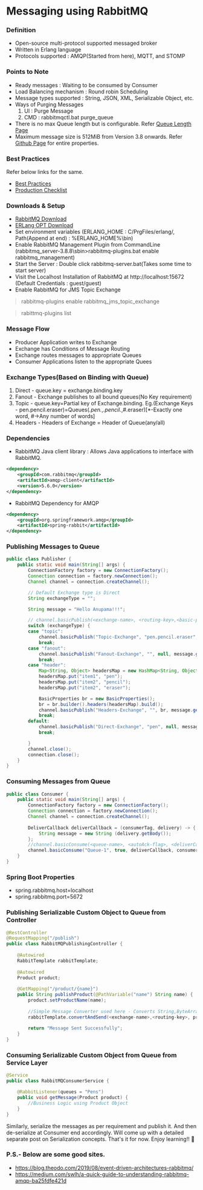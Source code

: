 # Messaging using RabbitMQ

### Definition
* Open-source multi-protocol supported messaged broker
* Written in Erlang language
* Protocols supported : AMQP(Started from here), MQTT, and STOMP

### Points to Note
* Ready messages : Waiting to be consumed by Consumer
* Load Balancing mechanism : Round robin Scheduling
* Message types supported : String, JSON, XML, Serializable Object, etc.
* Ways of Purging Messages
	1. UI : Purge Message
	2. CMD : rabbitmqctl.bat purge_queue <Queue-name>
* There is no max Queue length but is configurable. Refer [Queue Length Page](https://www.rabbitmq.com/maxlength.html)
* Maximum message size is 512MiB from Version 3.8 onwards. Refer [Github Page](https://github.com/rabbitmq/rabbitmq-common/blob/master/include/rabbit.hrl#L250) for entire properties.

### Best Practices
Refer below links for the same.
* [Best Practices](https://www.linkedin.com/pulse/13-rabbitmq-facts-i-wish-knew-from-start-gideon-arom)
* [Production Checklist](https://www.rabbitmq.com/production-checklist.html)

### Downloads & Setup

* [RabbitMQ Download](https://www.rabbitmq.com/install-windows-manual.html)
* [ERLang OPT Download](https://www.erlang.org/downloads)
* Set environment variables (ERLANG_HOME : C/PrgFiles/erlang/, Path(Append at end) : %ERLANG_HOME%\bin)
* Enable RabbitMQ Management Plugin from CommandLine (rabbitmq_server-3.8.8\sbin>rabbitmq-plugins.bat enable rabbitmq_management)
* Start the Server : Double click rabbitmq-server.bat(Takes some time to start server)
* Visit the Localhost Installation of RabbitMQ at http://localhost:15672
(Default Credentials : guest/guest)
* Enable RabbitMQ for JMS Topic Exchange
> rabbitmq-plugins enable rabbitmq_jms_topic_exchange

> rabittmq-plugins list
### Message Flow
* Producer Application writes to Exchange
* Exchange has Conditions of Message Routing
* Exchange routes messages to appropriate Queues
* Consumer Applications listen to the appropriate Quees

### Exchange Types(Based on Binding with Queue)
1. Direct - queue.key = exchange.binding.key 
2. Fanout - Exchange publishes to all bound queues(No Key requirement)
3. Topic - queue.key=Partial key of Exchange.binding. Eg.(Exchange Keys - pen.pencil.eraser)=Queues(*.pen.*,*.pencil.*,#.eraser)[*-Exactly one word, #->Any number of words]
4. Headers - Headers of Exchange = Header of Queue(any/all)

### Dependencies

* RabbitMQ Java client library : Allows Java applications to interface with RabbitMQ.

```xml
<dependency>
	<groupId>com.rabbitmq</groupId>
	<artifactId>amqp-client</artifactId>
	<version>5.6.0</version>
</dependency>
```

* RabbitMQ Dependency for AMQP

```xml
<dependency>
	<groupId>org.springframework.amqp</groupId>
	<artifactId>spring-rabbit</artifactId>
</dependency>
```
### Publishing Messages to Queue

```java
public class Publisher {
	public static void main(String[] args) {
		ConnectionFactory factory = new ConnectionFactory();
		Connection connection = factory.newConnection();
		Channel channel = connection.createChannel();

		// Default Exchange type is Direct
		String exchangeType = "";

		String message = "Hello Anupama!!!";

		// channel.basicPublish(<exchange-name>, <routing-key>,<basic-prop(Eg.Headers)>, <message-body>)
		switch (exchangeType) {
		case "topic":
			channel.basicPublish("Topic-Exchange", "pen.pencil.eraser", null, message.getBytes());
			break;
		case "fanout":
			channel.basicPublish("Fanout-Exchange", "", null, message.getBytes());
			break;
		case "header":
			Map<String, Object> headersMap = new HashMap<String, Object>();
			headersMap.put("item1", "pen");
			headersMap.put("item2", "pencil");
			headersMap.put("item2", "eraser");

			BasicProperties br = new BasicProperties();
			br = br.builder().headers(headersMap).build();
			channel.basicPublish("Headers-Exchange", "", br, message.getBytes());
			break;
		default:
			channel.basicPublish("Direct-Exchange", "pen", null, message.getBytes());
			break;

		}
		channel.close();
		connection.close();
	}
}
```

### Consuming Messages from Queue

```java
public class Consumer {
	public static void main(String[] args) {
		ConnectionFactory factory = new ConnectionFactory();
		Connection connection = factory.newConnection();
		Channel channel = connection.createChannel();
		
		DeliverCallback deliverCallback = (consumerTag, delivery) -> {
			String message = new String (delivery.getBody());
		};
		//channel.basicConsume(<queue-name>, <autoAck-flag>, <deliverCallback> , <cancelCallback>)
		channel.basicConsume("Queue-1", true, deliverCallback, consumerTag -> {});
	}
}
```
### Spring Boot Properties

* spring.rabbitmq.host=localhost
* spring.rabbitmq.port=5672

### Publishing Serializable Custom Object to Queue from Controller

```java
@RestController
@RequestMapping("/publish")
public class RabbitMQPublishingController {
	
	@Autowired
	RabbitTemplate rabbitTemplate;
	
	@Autowired
	Product product;
	
	@GetMapping("/product/{name}")
	public String publishProduct(@PathVariable("name") String name) {
		product.setProductName(name);
		
		//Simple Message Converter used here - Converts String,ByteArray & Serializable object only
		rabbitTemplate.convertAndSend(<exchange-name>,<routing-key>, product);
		
		return "Message Sent Successfully";
	}
}
```

### Consuming Serializable Custom Object from Queue from Service Layer

```java
@Service
public class RabbitMQConsumerService {

	@RabbitListener(queues = "Pens")
	public void getMessage(Product product) {
		//Business Logic using Product Object
	}
}
```

Similarly, serialize the messages as per requirement and publish it. And then de-serialize at Consumer end accordingly. Will come up with a detailed separate post on Serialization concepts. That's it for now. Enjoy learning!! :pray:

### P.S.- Below are some good sites.
* https://blog.theodo.com/2019/08/event-driven-architectures-rabbitmq/
* https://medium.com/swlh/a-quick-guide-to-understanding-rabbitmq-amqp-ba25fdfe421d
